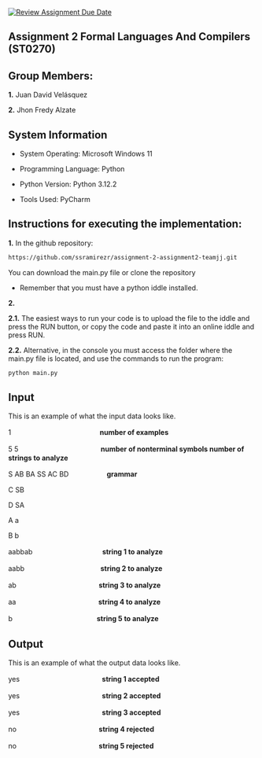 [![Review Assignment Due Date](https://classroom.github.com/assets/deadline-readme-button-24ddc0f5d75046c5622901739e7c5dd533143b0c8e959d652212380cedb1ea36.svg)](https://classroom.github.com/a/ktyD1gKg)

## Assignment 2 Formal Languages And Compilers (ST0270)

## Group Members:
**1.** Juan David Velásquez

**2.** Jhon Fredy Alzate

## System Information
- System Operating: Microsoft Windows 11
  
- Programming Language: Python
  
- Python Version: Python 3.12.2
  
- Tools Used: PyCharm


## Instructions for executing the implementation:
**1.** In the github repository:
```bash
https://github.com/ssramirezr/assignment-2-assignment2-teamjj.git
```

You can download the main.py file or clone the repository

- Remember that you must have a python iddle installed.

**2.** 

**2.1.** The easiest ways to run your code is to upload the file to the iddle and press the RUN button, or copy the code and paste it into an online iddle and press RUN.

**2.2.** Alternative, in the console you must access the folder where the main.py file is located, and use the commands to run the program:

 ```bash 
 python main.py
 ```
     
## Input
This is an example of what the input data looks like.

1ㅤㅤㅤㅤㅤㅤㅤㅤㅤㅤㅤㅤㅤㅤ**number of examples**

5 5ㅤㅤㅤㅤㅤㅤㅤㅤㅤㅤㅤㅤㅤ**number of nonterminal symbols    number of strings to analyze**

S AB BA SS AC BDㅤㅤㅤㅤㅤㅤ**grammar**

C SB

D SA

A a

B b

aabbabㅤㅤㅤㅤㅤㅤㅤㅤㅤㅤㅤ**string 1 to analyze**

aabbㅤㅤㅤㅤㅤㅤㅤㅤㅤㅤㅤㅤ**string 2 to analyze**

abㅤㅤㅤㅤㅤㅤㅤㅤㅤㅤㅤㅤㅤ**string 3 to analyze**

aaㅤㅤㅤㅤㅤㅤㅤㅤㅤㅤㅤㅤㅤ**string 4 to analyze**

bㅤㅤㅤㅤㅤㅤㅤㅤㅤㅤㅤㅤㅤ **string 5 to analyze**


## Output
This is an example of what the output data looks like.

yesㅤㅤㅤㅤㅤㅤㅤㅤㅤㅤㅤㅤㅤ**string 1 accepted**

yesㅤㅤㅤㅤㅤㅤㅤㅤㅤㅤㅤㅤㅤ**string 2 accepted**

yesㅤㅤㅤㅤㅤㅤㅤㅤㅤㅤㅤㅤㅤ**string 3 accepted**

noㅤㅤㅤㅤㅤㅤㅤㅤㅤㅤㅤㅤㅤ**string 4 rejected**

noㅤㅤㅤㅤㅤㅤㅤㅤㅤㅤㅤㅤㅤ**string 5 rejected**
